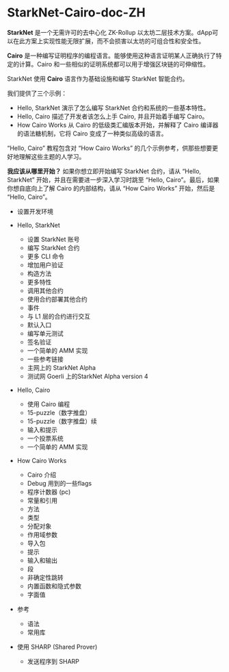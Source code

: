 # StarkNet-Cairo-doc-ZH
**StarkNet** 是一个无需许可的去中心化 ZK-Rollup 以太坊二层技术方案。dApp可以在此方案上实现性能无限扩展，而不会损害以太坊的可组合性和安全性。

**Cairo** 是一种编写证明程序的编程语言。能够使用这种语言证明某人正确执行了特定的计算。Cairo 和一些相似的证明系统都可以用于增强区块链的可伸缩性。

StarkNet 使用 **Cairo** 语言作为基础设施和编写 StarkNet 智能合约。

我们提供了三个示例：

- Hello, StarkNet 演示了怎么编写 StarkNet 合约和系统的一些基本特性。
- Hello, Cairo 描述了开发者该怎么上手 Cairo, 并且开始着手编写 Cairo。
- How Cairo Works 从 Cairo 的低级类汇编版本开始，并解释了 Cairo 编译器的语法糖机制，它将 Cairo 变成了一种类似高级的语言。

“Hello, Cairo” 教程包含对 “How Cairo Works” 的几个示例参考，供那些想要更好地理解这些主题的人学习。

**我应该从哪里开始？** 如果你想立即开始编写 StarkNet 合约，请从 “Hello, StarkNet” 开始，并且在需要进一步深入学习时跳至 “Hello, Cairo”。最后，如果你想自底向上了解 Cairo 的内部结构，请从 “How Cairo Works” 开始，然后是 “Hello, Cairo”。

- 设置开发环境
- Hello, StarkNet
  - 设置 StarkNet 账号
  - 编写 StarkNet 合约
  - 更多 CLI 命令
  - 增加用户验证
  - 构造方法
  - 更多特性
  - 调用其他合约
  - 使用合约部署其他合约
  - 事件
  - 与 L1 层的合约进行交互
  - 默认入口
  - 编写单元测试
  - 签名验证
  - 一个简单的 AMM 实现
  - 一些参考链接
  - 主网上的 StarkNet Alpha
  - 测试网 Goerli 上的StarkNet Alpha version 4

- Hello, Cairo
  - 使用 Cairo 编程
  - 15-puzzle（数字推盘）
  - 15-puzzle（数字推盘）续
  - 输入和提示
  - 一个投票系统
  - 一个简单的 AMM 实现

- How Cairo Works
  - Cairo 介绍
  - Debug 用到的一些flags
  - 程序计数器 (pc)
  - 常量和引用
  - 方法
  - 类型
  - 分配对象
  - 作用域参数
  - 导入包
  - 提示
  - 输入和输出
  - 段
  - 非确定性跳转
  - 内置函数和隐式参数
  - 字面值

- 参考
  - 语法
  - 常用库

- 使用 SHARP (Shared Prover)
  - 发送程序到 SHARP

